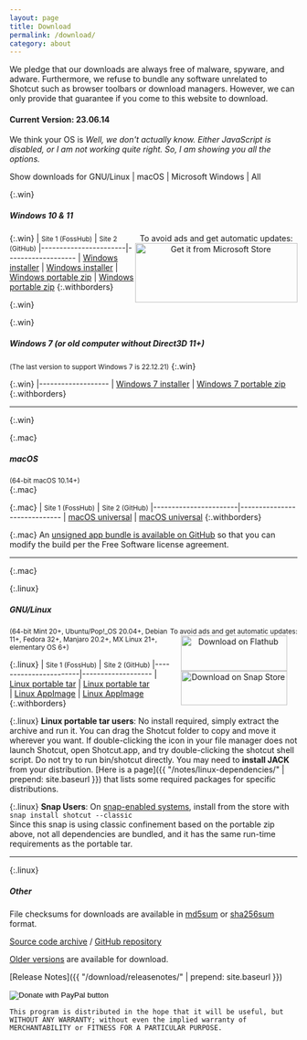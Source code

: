 ```yaml
---
layout: page
title: Download
permalink: /download/
category: about
---
```


We pledge that our downloads are always free of
malware, spyware, and adware. Furthermore, we refuse to bundle any software
unrelated to Shotcut such as browser toolbars or download managers.
However, we can only provide that guarantee if you come to this website
to download.

#### Current Version: 23.06.14

<div class="OSTEST">
  <p>
  We think your OS is
    <span id="pOSTEST" style="font-style: italic">
      Well, we don't actually know.
      Either JavaScript is disabled, or I am not working quite right.
      So, I am showing you all the options.
    </span>
  </p>
  <p>
    Show downloads for
    <a class="show_links" id='os_linux'>GNU/Linux</a>&nbsp;| 
    <a class="show_links" id='os_mac'>macOS</a>&nbsp;| 
    <a class="show_links" id='os_win'>Microsoft&nbsp;Windows</a>&nbsp;| 
    <a class="show_links" id='os_all'>All</a>
  </p>
</div>

{:.win}
##### Windows 10 & 11

<div class="win" style='float: right; text-align: center'>
To avoid ads and get automatic updates:<br>
<a href='//www.microsoft.com/store/apps/9PLNFFL3P6LR?cid=storebadge&ocid=badge'><img src='https://developer.microsoft.com/store/badges/images/English_get-it-from-MS.png' alt='Get it from Microsoft Store' style='width: 284px; height: 104px;'/></a>
</div>

{:.win}
| <small>Site 1 (FossHub)</small> | <small>Site 2 (GitHub)</small>
|-----------------------|-------------------
| [Windows installer](https://www.fosshub.com/Shotcut.html?dwl=shotcut-win64-230614.exe) | [Windows installer](https://github.com/mltframework/shotcut/releases/download/v23.06.14/shotcut-win64-230614.exe)
| [Windows portable zip](https://www.fosshub.com/Shotcut.html?dwl=shotcut-win64-230614.zip) | [Windows portable zip](https://github.com/mltframework/shotcut/releases/download/v23.06.14/shotcut-win64-230614.zip)
{:.withborders}

{:.win}
&nbsp;

{:.win}
##### Windows 7 (or old computer without Direct3D 11+)
<small>(The last version to support Windows 7 is 22.12.21)</small>
{:.win}

{:.win}
|-------------------
| [Windows 7 installer](https://github.com/mltframework/shotcut/releases/download/v22.12.21/shotcut-win64-221221.exe)
| [Windows 7 portable zip](https://github.com/mltframework/shotcut/releases/download/v22.12.21/shotcut-win64-221221.zip)
{:.withborders}

---
{:.win}

{:.mac}
##### macOS
<small>(64-bit macOS 10.14+)</small>  
{:.mac}

{:.mac}
| <small>Site 1 (FossHub)</small> | <small>Site 2 (GitHub)</small>
|-----------------------|-----------------------------
| [macOS universal](https://www.fosshub.com/Shotcut.html?dwl=shotcut-macos-230614.dmg) | [macOS universal](https://github.com/mltframework/shotcut/releases/download/v23.06.14/shotcut-macos-230614.dmg)
{:.withborders}

{:.mac}
An [unsigned app bundle is available on
GitHub](https://github.com/mltframework/shotcut/releases/download/v23.06.14/shotcut-macos-unsigned-230614.dmg) so that you
can modify the build per the Free Software license agreement.

---
{:.mac}

{:.linux}
##### GNU/Linux

<div class="linux" style='float: right; text-align: center'>
<small>To avoid ads and get automatic updates:</small><br>
<a href='https://flathub.org/apps/details/org.shotcut.Shotcut'><img
width='186' height='62' alt='Download on Flathub'
src='https://flathub.org/assets/badges/flathub-badge-en.png'/></a>
<br>
<a href='https://snapcraft.io/shotcut'><img width='186' height='60'
alt='Download on Snap Store' 
src='https://raw.githubusercontent.com/snapcore/snap-store-badges/master/EN/%5BEN%5D-snap-store-black.png'></a>
</div>

<small class="linux">(64-bit Mint 20+, Ubuntu/Pop!_OS 20.04+, Debian 11+, Fedora 32+, Manjaro 20.2+, MX Linux 21+, elementary OS 6+)</small>

{:.linux}
| <small>Site 1 (FossHub)</small> | <small>Site 2 (GitHub)</small>
|-----------------------|-------------------
| [Linux portable tar](https://www.fosshub.com/Shotcut.html?dwl=shotcut-linux-x86_64-230614.txz) | [Linux portable tar](https://github.com/mltframework/shotcut/releases/download/v23.06.14/shotcut-linux-x86_64-230614.txz)  
| [Linux AppImage](https://www.fosshub.com/Shotcut.html?dwl=shotcut-linux-x86_64-230614.AppImage) | [Linux AppImage](https://github.com/mltframework/shotcut/releases/download/v23.06.14/shotcut-linux-x86_64-230614.AppImage)
{:.withborders}

{:.linux}
**Linux portable tar users**: No install required, simply extract the archive and run
it. You can drag the Shotcut folder to copy and move it wherever you
want. If double-clicking the icon in your file manager does not launch
Shotcut, open Shotcut.app, and try double-clicking the shotcut shell
script. Do not try to run bin/shotcut directly. You may need to **install
JACK** from your distribution.
[Here is a page]({{ "/notes/linux-dependencies/" | prepend: site.baseurl }})
that lists some required packages for specific distributions.

{:.linux}
**Snap Users**: On [snap-enabled systems](https://snapcraft.io/docs/core/install), install
from the store with `snap install shotcut --classic`  
Since this snap is using classic confinement based on the portable zip above,
not all dependencies are bundled, and it has the same run-time requirements as
the portable tar.

---
{:.linux}

##### Other

File checksums for downloads are available in
[md5sum](https://github.com/mltframework/shotcut/releases/download/v23.06.14/md5sums.txt)
or [sha256sum](https://github.com/mltframework/shotcut/releases/download/v23.06.14/sha256sums.txt) format.

[Source code
archive](https://github.com/mltframework/shotcut/releases/download/v23.06.14/shotcut-src-230614.txz)
/ [GitHub repository](https://github.com/mltframework/shotcut)

[Older versions](https://github.com/mltframework/shotcut/releases/) are
available for download.

[Release Notes]({{ "/download/releasenotes/" | prepend: site.baseurl }})

<form action="https://www.paypal.com/donate" method="post" target="_top">
<input type="hidden" name="hosted_button_id" value="XD364WFCHD46N" />
<input type="image" src="https://www.paypalobjects.com/en_US/i/btn/btn_donate_LG.gif" border="0" name="submit" title="PayPal - The safer, easier way to pay online!" alt="Donate with PayPal button" />
<img alt="" border="0" src="https://www.paypal.com/en_US/i/scr/pixel.gif" width="1" height="1" />
</form>

`This program is distributed in the hope that it will be useful, but
WITHOUT ANY WARRANTY; without even the implied warranty of MERCHANTABILITY
or FITNESS FOR A PARTICULAR PURPOSE.`

<script src="{{ "/assets/js/platform.js" | prepend: site.baseurl }}"></script>
<script src="{{ "/assets/js/platform-display.js" | prepend: site.baseurl }}"></script>
